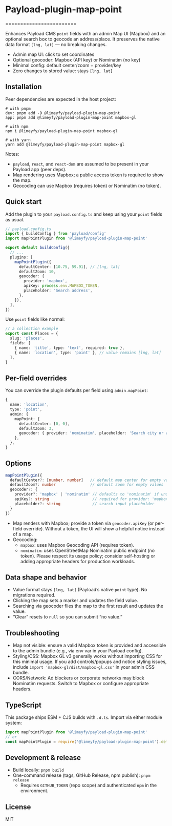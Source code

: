 # Payload-plugin-map-point
========================

Enhances Payload CMS `point` fields with an admin Map UI (Mapbox) and an optional search box to geocode an address/place. It preserves the native data format `[lng, lat]` — no breaking changes.

- Admin map UI: click to set coordinates
- Optional geocoder: Mapbox (API key) or Nominatim (no key)
- Minimal config: default center/zoom + provider/key
- Zero changes to stored value: stays `[lng, lat]`

Installation
------------

Peer dependencies are expected in the host project:

```
# with pnpm
dev: pnpm add -D @limeyfy/payload-plugin-map-point
app: pnpm add @limeyfy/payload-plugin-map-point mapbox-gl

# with npm
npm i @limeyfy/payload-plugin-map-point mapbox-gl

# with yarn
yarn add @limeyfy/payload-plugin-map-point mapbox-gl
```

Notes:
- `payload`, `react`, and `react-dom` are assumed to be present in your Payload app (peer deps).
- Map rendering uses Mapbox; a public access token is required to show the map.
- Geocoding can use Mapbox (requires token) or Nominatim (no token).

Quick start
-----------

Add the plugin to your `payload.config.ts` and keep using your `point` fields as usual.

```ts
// payload.config.ts
import { buildConfig } from 'payload/config'
import mapPointPlugin from '@limeyfy/payload-plugin-map-point'

export default buildConfig({
  // ...
  plugins: [
    mapPointPlugin({
      defaultCenter: [10.75, 59.91], // [lng, lat]
      defaultZoom: 10,
      geocoder: {
        provider: 'mapbox',
        apiKey: process.env.MAPBOX_TOKEN,
        placeholder: 'Search address',
      },
    }),
  ],
})
```

Use `point` fields like normal:

```ts
// a collection example
export const Places = {
  slug: 'places',
  fields: [
    { name: 'title', type: 'text', required: true },
    { name: 'location', type: 'point' }, // value remains [lng, lat]
  ],
}
```

Per-field overrides
-------------------

You can override the plugin defaults per field using `admin.mapPoint`:

```ts
{
  name: 'location',
  type: 'point',
  admin: {
    mapPoint: {
      defaultCenter: [0, 0],
      defaultZoom: 3,
      geocoder: { provider: 'nominatim', placeholder: 'Search city or address' },
    },
  },
}
```

Options
-------

```ts
mapPointPlugin({
  defaultCenter?: [number, number]   // default map center for empty values
  defaultZoom?: number               // default zoom for empty values
  geocoder?: {
    provider?: 'mapbox' | 'nominatim' // defaults to 'nominatim' if unset
    apiKey?: string                   // required for provider: 'mapbox'
    placeholder?: string              // search input placeholder
  }
})
```

- Map renders with Mapbox; provide a token via `geocoder.apiKey` (or per-field override). Without a token, the UI will show a helpful notice instead of a map.
- Geocoding:
  - `mapbox`: uses Mapbox Geocoding API (requires token).
  - `nominatim`: uses OpenStreetMap Nominatim public endpoint (no token). Please respect its usage policy; consider self-hosting or adding appropriate headers for production workloads.

Data shape and behavior
-----------------------

- Value format stays `[lng, lat]` (Payload’s native `point` type). No migrations required.
- Clicking the map sets a marker and updates the field value.
- Searching via geocoder flies the map to the first result and updates the value.
- “Clear” resets to `null` so you can submit “no value.”

Troubleshooting
---------------

- Map not visible: ensure a valid Mapbox token is provided and accessible to the admin bundle (e.g., via env var in your Payload config).
- Styling/CSS: Mapbox GL v3 generally works without importing CSS for this minimal usage. If you add controls/popups and notice styling issues, include `import 'mapbox-gl/dist/mapbox-gl.css'` in your admin CSS bundle.
- CORS/Network: Ad blockers or corporate networks may block Nominatim requests. Switch to Mapbox or configure appropriate headers.

TypeScript
----------

This package ships ESM + CJS builds with `.d.ts`. Import via either module system:

```ts
import mapPointPlugin from '@limeyfy/payload-plugin-map-point'
// or
const mapPointPlugin = require('@limeyfy/payload-plugin-map-point').default
```

Development & release
---------------------

- Build locally: `pnpm build`
- One-command release (tags, GitHub Release, npm publish): `pnpm release`
  - Requires `GITHUB_TOKEN` (repo scope) and authenticated `npm` in the environment.

License
-------

MIT
